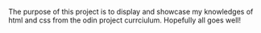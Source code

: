 The purpose of this project is to display and showcase my knowledges of html and css from the odin project currciulum.
Hopefully all goes well!